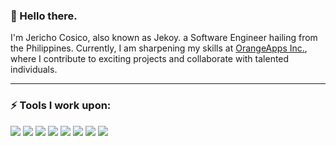 ### 👋 Hello there.

I'm Jericho Cosico, also known as Jekoy. a Software Engineer hailing from the Philippines. Currently, I am sharpening my skills at [OrangeApps Inc.](https://orangeapps.ph/), where I contribute to exciting projects and collaborate with talented individuals.

------------------------------------------- 

### ⚡ Tools I work upon:

<img src="https://img.shields.io/badge/html5-%23E34F26.svg?style=for-the-badge&logo=html5&logoColor=white"> <img src="https://img.shields.io/badge/-PHP-777BB4?style=for-the-badge&logo=php&logoColor=white"> <img src="https://img.shields.io/badge/-Laravel-FF2D20?style=for-the-badge&logo=laravel&logoColor=white"> <img src="https://img.shields.io/badge/css3%20-%2314354C.svg?&style=for-the-badge&logo=css3&logoColor=white"> <img src="https://img.shields.io/badge/javascript%20-%23323330.svg?&style=for-the-badge&logo=javascript&logoColor=%23F7DF1E"> <img src="https://img.shields.io/badge/-VueJS-4FC08D?style=for-the-badge&logo=vue.js&logoColor=white"> <img src="https://img.shields.io/badge/-NodeJS-339933?style=for-the-badge&logo=Node.js&logoColor=white"> <img src="https://img.shields.io/badge/-Git-F05032?style=for-the-badge&logo=git&logoColor=white">